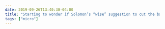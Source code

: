 ```yaml
---
date: 2019-09-26T13:40:30-04:00
title: "Starting to wonder if Solomon’s “wise” suggestion to cut the baby in half was actually his editorial summary of the advice provided by three conflicting reviewers."
tags: ["micro"]
---
```

